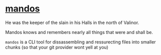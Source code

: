 # [mandos](http://tolkiengateway.net/wiki/Mandos)
He was the keeper of the slain in his Halls in the north of Valinor.

Mandos knows and remembers nearly all things that were and shall be. 

`mandos` is a CLI tool for dissassembling and ressurecting files into smaller chunks (so that your git provider wont yell at you)
